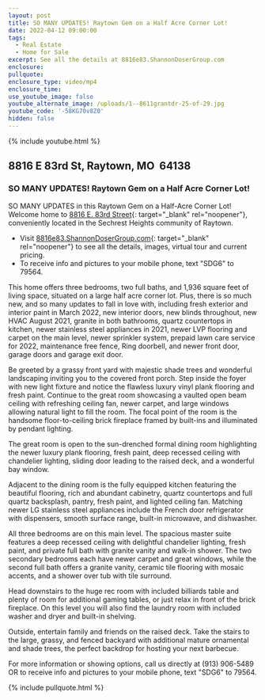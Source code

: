 ```yaml
---
layout: post
title: SO MANY UPDATES! Raytown Gem on a Half Acre Corner Lot!
date: 2022-04-12 09:00:00
tags:
  - Real Estate
  - Home for Sale
excerpt: See all the details at 8816e83.ShannonDoserGroup.com
enclosure:
pullquote:
enclosure_type: video/mp4
enclosure_time:
use_youtube_image: false
youtube_alternate_image: /uploads/1--8611grantdr-25-of-29.jpg
youtube_code: '-58KG70v8Z0'
hidden: false
---
```

{% include youtube.html %}

## 8816 E 83rd St, Raytown, MO&nbsp; 64138

### SO MANY UPDATES\! Raytown Gem on a Half Acre Corner Lot\!

SO MANY UPDATES in this Raytown Gem on a Half-Acre Corner Lot\! Welcome home to [8816 E. 83rd Street](http://8816e83.shannondosergroup.com){: target="_blank" rel="noopener"}, conveniently located in the Sechrest Heights community of Raytown.&nbsp;

* Visit [8816e83.ShannonDoserGroup.com](http://8816e83.ShannonDoserGroup.com){: target="_blank" rel="noopener"}&nbsp;to see all the details, images, virtual tour and current pricing.
* To receive info and pictures to your mobile phone, text "SDG6" to 79564.

This home offers three bedrooms, two full baths, and 1,936 square feet of living space, situated on a large half acre corner lot. Plus, there is so much new, and so many updates to fall in love with, including fresh exterior and interior paint in March 2022, new interior doors, new blinds throughout, new HVAC August 2021, granite in both bathrooms, quartz countertops in kitchen, newer stainless steel appliances in 2021, newer LVP flooring and carpet on the main level, newer sprinkler system, prepaid lawn care service for 2022, maintenance free fence, Ring doorbell, and newer front door, garage doors and garage exit door.

Be greeted by a grassy front yard with majestic shade trees and wonderful landscaping inviting you to the covered front porch. Step inside the foyer with new light fixture and notice the flawless luxury vinyl plank flooring and fresh paint. Continue to the great room showcasing a vaulted open beam ceiling with refreshing ceiling fan, newer carpet, and large windows allowing natural light to fill the room. The focal point of the room is the handsome floor-to-ceiling brick fireplace framed by built-ins and illuminated by pendant lighting.

The great room is open to the sun-drenched formal dining room highlighting the newer luxury plank flooring, fresh paint, deep recessed ceiling with chandelier lighting, sliding door leading to the raised deck, and a wonderful bay window.

Adjacent to the dining room is the fully equipped kitchen featuring the beautiful flooring, rich and abundant cabinetry, quartz countertops and full quartz backsplash, pantry, fresh paint, and lighted ceiling fan. Matching newer LG stainless steel appliances include the French door refrigerator with dispensers, smooth surface range, built-in microwave, and dishwasher.

All three bedrooms are on this main level. The spacious master suite features a deep recessed ceiling with delightful chandelier lighting, fresh paint, and private full bath with granite vanity and walk-in shower. The two secondary bedrooms each have newer carpet and great windows, while the second full bath offers a granite vanity, ceramic tile flooring with mosaic accents, and a shower over tub with tile surround.

Head downstairs to the huge rec room with included billiards table and plenty of room for additional gaming tables, or just relax in front of the brick fireplace. On this level you will also find the laundry room with included washer and dryer and built-in shelving.

Outside, entertain family and friends on the raised deck. Take the stairs to the large, grassy, and fenced backyard with additional mature ornamental and shade trees, the perfect backdrop for hosting your next barbecue.&nbsp;

For more information or showing options, call us directly at (913) 906-5489 OR to receive info and pictures to your mobile phone, text "SDG6" to 79564.

{% include pullquote.html %}
